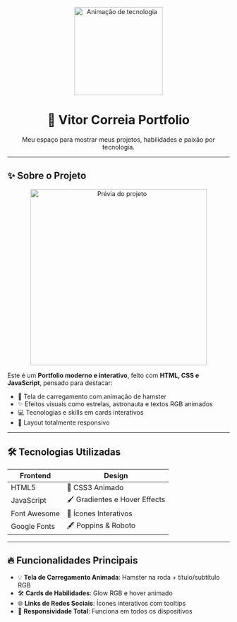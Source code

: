 <p align="center"> <img src="https://media.giphy.com/media/v1.Y2lkPTc5MGI3NjExYWN6djk0ZjE3dGttc2tneWppenJrajdvdzkzbWZ0aWt1bTlvOHBzNyZlcD12MV9naWZzX3NlYXJjaCZjdD1n/hrdX1BsUBq7DkGJCCd/giphy.gif" alt="Animação de tecnologia" width="200"/> </p>

<h1 align="center">🚀 Vitor Correia Portfolio</h1>
<p align="center">Meu espaço para mostrar meus projetos, habilidades e paixão por tecnologia.</p>

---

## ✨ Sobre o Projeto
<p align="center"> <img src="https://media.giphy.com/media/v1.Y2lkPTc5MGI3NjExcGk3d2g0aW1zZWxudW1tN2lqZGU1eml1NGhkZ3J0ejJva3VvOTY3NCZlcD12MV9naWZzX3NlYXJjaCZjdD1n/b7lp44pNiRqsU/giphy.gif" alt="Prévia do projeto" width="400"/> </p>

Este é um **Portfolio moderno e interativo**, feito com **HTML, CSS e JavaScript**, pensado para destacar:

- 🌌 Tela de carregamento com animação de hamster  
- ✨ Efeitos visuais como estrelas, astronauta e textos RGB animados  
- 💻 Tecnologias e skills em cards interativos  
- 📱 Layout totalmente responsivo  

---

## 🛠 Tecnologias Utilizadas

| Frontend | Design |
|----------|--------|
| HTML5    | 🎨 CSS3 Animado |
| JavaScript | 🖌 Gradientes e Hover Effects |
| Font Awesome | 🔗 Ícones Interativos |
| Google Fonts | 🖋 Poppins & Roboto |

---

## 🔥 Funcionalidades Principais

- 💡 **Tela de Carregamento Animada**: Hamster na roda + título/subtítulo RGB  
- 🛠 **Cards de Habilidades**: Glow RGB e hover animado  
- 🌐 **Links de Redes Sociais**: Ícones interativos com tooltips  
- 📱 **Responsividade Total**: Funciona em todos os dispositivos  
